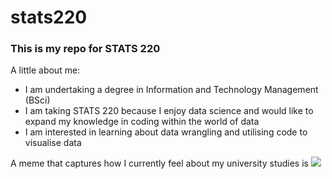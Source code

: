 # stats220
<h3>This is my repo for STATS 220</h3>

A little about me:

- I am undertaking a degree in Information and Technology Management (BSci)
- I am taking STATS 220 because I enjoy data science and would like to expand my knowledge in coding within the world of data
- I am interested in learning about data wrangling and utilising code to visualise data

A meme that captures how I currently feel about my university studies is ![](https://c.tenor.com/2Q2vioFDFEoAAAAd/tenor.gif)
